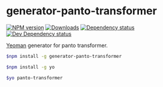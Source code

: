 # generator-panto-transformer
[![NPM version][npm-image]][npm-url] [![Downloads][downloads-image]][npm-url] [![Dependency status][david-dm-image]][david-dm-url] [![Dev Dependency status][david-dm-dev-image]][david-dm-dev-url]

[Yeoman](http://yeoman.io/) generator for panto transformer.

```sh
$npm install -g generator-panto-transformer

$npm install -g yo

$yo panto-transformer
```

[npm-url]: https://npmjs.org/package/generator-panto-transformer
[downloads-image]: http://img.shields.io/npm/dm/generator-panto-transformer.svg
[npm-image]: http://img.shields.io/npm/v/generator-panto-transformer.svg
[david-dm-url]:https://david-dm.org/pantojs/generator-panto-transformer
[david-dm-image]:https://david-dm.org/pantojs/generator-panto-transformer.svg
[david-dm-dev-url]:https://david-dm.org/pantojs/generator-panto-transformer#type=dev
[david-dm-dev-image]:https://david-dm.org/pantojs/generator-panto-transformer/dev-status.svg
